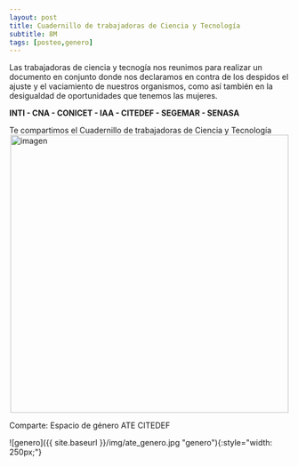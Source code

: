 ```yaml
---
layout: post
title: Cuadernillo de trabajadoras de Ciencia y Tecnología
subtitle: 8M
tags: [posteo,genero]
---
```


Las trabajadoras de ciencia y tecnogía nos reunimos para realizar un documento en conjunto donde nos declaramos en contra de
los despidos el ajuste y el vaciamiento de nuestros organismos,
como así también en la desigualdad de oportunidades que tenemos las mujeres.

**INTI - CNA - CONICET - IAA - CITEDEF - SEGEMAR - SENASA**

<div class="alert alert-info" role="alert">
Te compartimos el Cuadernillo de trabajadoras de Ciencia y Tecnología
</div>

<object data="{{ site.baseurl }}/docs/20180531_Cuadernillo_trabajadoras_de_Ciencia_y_Tecnología.pdf" type="application/pdf" style="width: 100%; height: 80vh;" >
  <a href="{{ site.baseurl }}/docs/20180531_Cuadernillo_trabajadoras_de_Ciencia_y_Tecnología.pdf">
    <img src="{{ site.baseurl }}/img/20180531_Cuadernillo_trabajadoras_de_Ciencia_y_Tecnología.png" alt="imagen" title="Cuadernillo_trabajadoras_de_Ciencia_y_Tecnología" style="display: block; margin-left: auto; margin-right: auto; width: 500px;">
  </a>
</object>



Comparte: Espacio de género ATE CITEDEF

![genero]({{ site.baseurl }}/img/ate_genero.jpg "genero"){:style="width: 250px;"}
